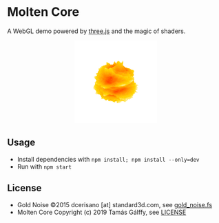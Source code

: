 # Molten Core #

A WebGL demo powered by [three.js](https://threejs.org/) and the magic of shaders.

<p align="center">
    <img src="assets/small.gif" />
</p>

## Usage ##

* Install dependencies with `npm install; npm install --only=dev`
* Run with `npm start`

## License ##

* Gold Noise ©2015 dcerisano [at] standard3d.com, see [gold_noise.fs](src/shader/lib/gold_noise.fs)
* Molten Core Copyright (c) 2019 Tamás Gálffy, see [LICENSE](LICENSE)